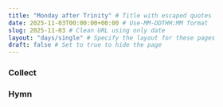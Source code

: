 ```yaml
---
title: "Monday after Trinity" # Title with escaped quotes
date: 2025-11-03T00:00:00+00:00 # Use-MM-DDTHH:MM format
slug: 2025-11-03 # Clean URL using only date
layout: "days/single" # Specify the layout for these pages
draft: false # Set to true to hide the page
---
```


### Collect


### Hymn